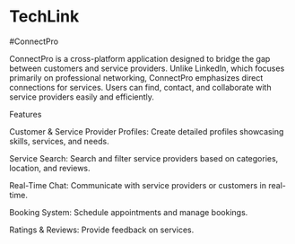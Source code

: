 # TechLink
#ConnectPro

ConnectPro is a cross-platform application designed to bridge the gap between customers and service providers. Unlike LinkedIn, which focuses primarily on professional networking, ConnectPro emphasizes direct connections for services. Users can find, contact, and collaborate with service providers easily and efficiently.

Features

Customer & Service Provider Profiles: Create detailed profiles showcasing skills, services, and needs.

Service Search: Search and filter service providers based on categories, location, and reviews.

Real-Time Chat: Communicate with service providers or customers in real-time.

Booking System: Schedule appointments and manage bookings.

Ratings & Reviews: Provide feedback on services.
